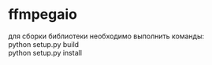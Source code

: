 # ffmpegaio
для сборки библиотеки необходимо выполнить команды:
 </br>
python setup.py build
</br>
python setup.py install


